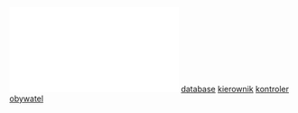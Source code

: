 ![](/Notatki/Semestr%203/Języki%20programowania/Labolatoria/Labolatoria%203/Project/pom.xml)
[database](/Notatki/Semestr%203/Języki%20programowania/Labolatoria/Labolatoria%203/Project/database/database.md)
[kierownik](/Notatki/Semestr%203/Języki%20programowania/Labolatoria/Labolatoria%203/Project/KierownikApp/kierownik.md)
[kontroler](/Notatki/Semestr%203/Języki%20programowania/Labolatoria/Labolatoria%203/Project/KontrolerApp/kontroler.md)
[obywatel](/Notatki/Semestr%203/Języki%20programowania/Labolatoria/Labolatoria%203/Project/ObywatelApp/obywatel.md)

